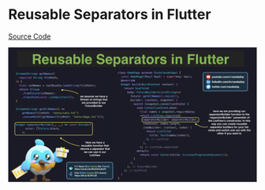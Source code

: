 # Reusable Separators in Flutter

[Source Code](reusable-separators-in-flutter.dart)

![](reusable-separators-in-flutter.jpg)
